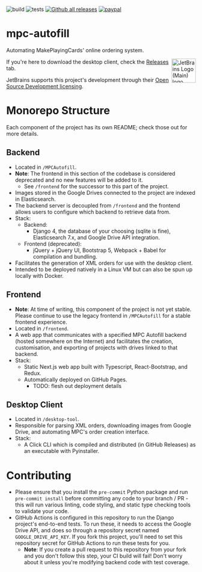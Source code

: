 ![build](https://github.com/chilli-axe/mpc-autofill/actions/workflows/build.yml/badge.svg)
![tests](https://github.com/chilli-axe/mpc-autofill/actions/workflows/tests.yml/badge.svg)
[![Github all releases](https://img.shields.io/github/downloads/chilli-axe/mpc-autofill/total.svg)](https://GitHub.com/chilli-axe/mpc-autofill/releases/)
[![paypal](https://www.paypalobjects.com/en_US/i/btn/btn_donateCC_LG.gif)](https://www.paypal.com/cgi-bin/webscr?cmd=_donations&business=7LJNRSLJYCZTJ&currency_code=AUD&source=url)

# mpc-autofill

Automating MakePlayingCards' online ordering system.

<img align="right" width="64px" src="https://resources.jetbrains.com/storage/products/company/brand/logos/jb_beam.svg" alt="JetBrains Logo (Main) logo.">

If you're here to download the desktop client, check the [Releases]("https://github.com/chilli-axe/mpc-autofill/releases") tab.

JetBrains supports this project's development through their [Open Source Development licensing](https://jb.gg/OpenSourceSupport).

# Monorepo Structure

Each component of the project has its own README; check those out for more details.

## Backend

- Located in `/MPCAutofill`.
- **Note**: The frontend in this section of the codebase is considered deprecated and no new features will be added to it.
  - See `/frontend` for the successor to this part of the project.
- Images stored in the Google Drives connected to the project are indexed in Elasticsearch.
- The backend server is decoupled from `/frontend` and the frontend allows users to configure which backend to retrieve data from.
- Stack:
  - Backend:
    - Django 4, the database of your choosing (sqlite is fine), Elasticsearch 7.x, and Google Drive API integration.
  - Frontend (deprecated):
    - jQuery + jQuery UI, Bootstrap 5, Webpack + Babel for compilation and bundling.
- Facilitates the generation of XML orders for use with the desktop client.
- Intended to be deployed natively in a Linux VM but can also be spun up locally with Docker.

## Frontend

- **Note**: At time of writing, this component of the project is not yet stable. Please continue to use the legacy frontend in `/MPCAutofill` for a stable frontend experience.
- Located in `/frontend`.
- A web app that communicates with a specified MPC Autofill backend (hosted somewhere on the Internet) and facilitates the creation, customisation, and exporting of projects with drives linked to that backend.
- Stack:
  - Static Next.js web app built with Typescript, React-Bootstrap, and Redux.
  - Automatically deployed on GitHub Pages.
    - TODO: flesh out deployment details

## Desktop Client

- Located in `/desktop-tool`.
- Responsible for parsing XML orders, downloading images from Google Drive, and automating MPC's order creation interface.
- Stack:
  - A Click CLI which is compiled and distributed (in GitHub Releases) as an executable with Pyinstaller.

# Contributing

- Please ensure that you install the `pre-commit` Python package and run `pre-commit install` before committing any code to your branch / PR - this will run various linting, code styling, and static type checking tools to validate your code.
- GitHub Actions is configured in this repository to run the Django project's end-to-end tests. To run these, it needs to access the Google Drive API, and does so through a repository secret named `GOOGLE_DRIVE_API_KEY`. If you fork this project, you'll need to set this repository secret for GitHub Actions to run these tests for you.
  - **Note**: If you create a pull request to this repository from your fork and you don't follow this step, your CI build will fail! Don't worry about it unless you're modifying backend code with test coverage.
